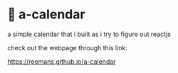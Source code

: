 # 📅 a-calendar
a simple calendar that i built as i try to figure out reactjs


check out the webpage through this link:


https://reemans.github.io/a-calendar
